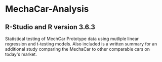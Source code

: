 # MechaCar-Analysis

## R-Studio and R version 3.6.3

Statistical testing of MechCar Prototype data using mutliple linear regression and t-testing models. Also included is a written summary for an additional study comparing the MechaCar to other comparable cars on today's market.
